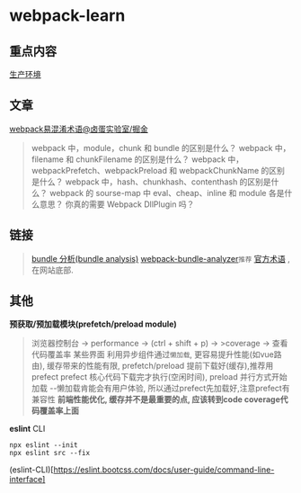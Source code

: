 # webpack-learn

## 重点内容

[生产环境](https://webpack.docschina.org/guides/production/#setup)

## 文章

[webpack易混淆术语@卤蛋实验室/掘金](https://webpack.docschina.org/guides/production/#setup)
> webpack 中，module，chunk 和 bundle 的区别是什么？
> webpack 中，filename 和 chunkFilename 的区别是什么？
> webpack 中，webpackPrefetch、webpackPreload 和 webpackChunkName 的区别是什么？
> webpack 中，hash、chunkhash、contenthash 的区别是什么？
> webpack 的 sourse-map 中 eval、cheap、inline 和 module 各是什么意思？
> 你真的需要 Webpack DllPlugin 吗？

## 链接

> [bundle 分析(bundle analysis)](https://webpack.docschina.org/guides/code-splitting/#bundle-analysis)
> [webpack-bundle-analyzer](https://github.com/webpack-contrib/webpack-bundle-analyzer)`推荐`
> [官方术语](https://www.webpackjs.com/glossary/) , 在网站底部.

## 其他

**预获取/预加载模块(prefetch/preload module)**

> 浏览器控制台 -> performance -> (ctrl + shift + p) -> >coverage -> 查看代码覆盖率
> 某些界面 利用异步组件通过`懒加载`, 更容易提升性能(如vue路由),
> 缓存带来的性能有限, 
> prefetch/preload 提前下载好(缓存),推荐用prefect
> prefect 核心代码下载完才执行(空闲时间),
> preload 并行方式开始加载
> --懒加载肯能会有用户体验, 所以通过prefect先加载好,注意prefect有兼容性
> **前端性能优化, 缓存并不是最重要的点, 应该转到code coverage代码覆盖率上面**

**eslint**
CLI
```shell
npx eslint --init
npx eslint src --fix
```
(eslint-CLI)[https://eslint.bootcss.com/docs/user-guide/command-line-interface]